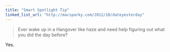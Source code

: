 ```yaml
---
title: "Smart Spotlight Tip"
linked_list_url: "http://macsparky.com/2012/10/dateyesterday"
---
```

<blockquote><p>
  Ever wake up in a Hangover like haze and need help figuring out what you did the day before?
</p></blockquote>
<p>Yes.</p>
